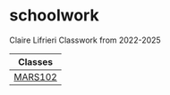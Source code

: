 # schoolwork
Claire Lifrieri
Classwork from 2022-2025

| Classes |
| :------: |
| [MARS102](schoolwork/MARS102)|

